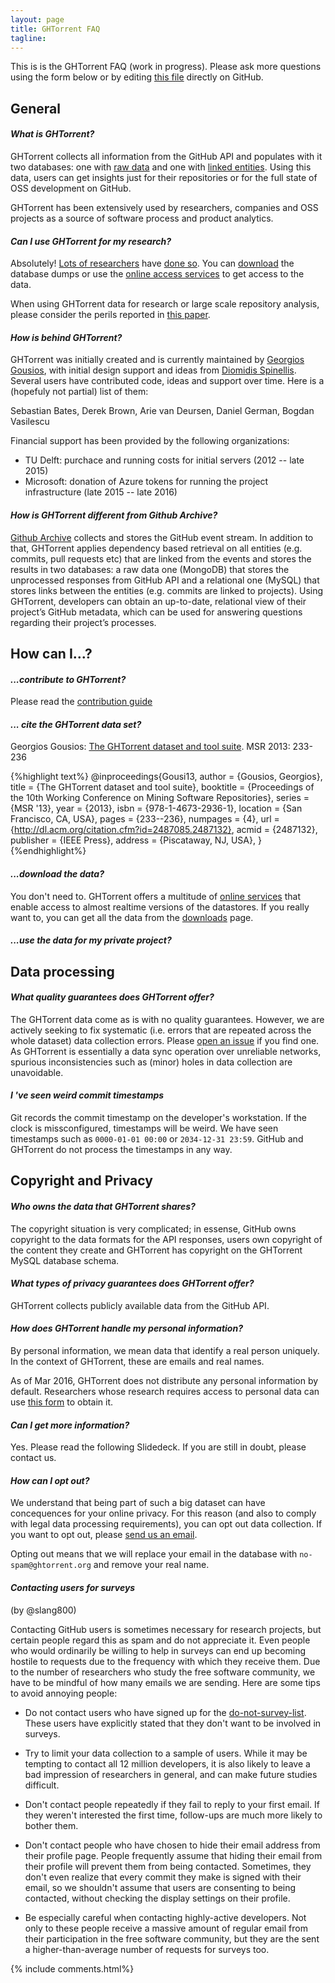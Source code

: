 ```yaml
---
layout: page
title: GHTorrent FAQ
tagline:
---
```


This is is the GHTorrent FAQ (work in progress). Please ask more questions using
the form below or by editing [this
file](https://github.com/ghtorrent/ghtorrent.org/blob/master/faq.md) directly on
GitHub.

## General

#### _What is GHTorrent?_

GHTorrent collects all information from the GitHub API and populates with it two
databases: one with [raw data](mongo.html) and one with [linked
entities](relational.html). Using this data, users can get insights just for
their repositories or for the full state of OSS development on GitHub.

GHTorrent has been extensively used by researchers, companies and OSS projects
as a source of software process and product analytics.

#### _Can I use GHTorrent for my research?_

Absolutely! [Lots of
researchers](https://scholar.google.gr/scholar?cites=11132126230347149781) have
[done so](halloffame.html). You can [download](download.html) the database dumps
or use the [online access services](services.html) to get access to the data.

When using GHTorrent data for research or large scale repository analysis,
please consider the perils reported in [this paper](http://gousios.gr/bibliography/KGBSGD15.html).

#### _How is behind GHTorrent?_

GHTorrent was initially created and is currently maintained by [Georgios
Gousios](http://gousios.gr), with initial design support and ideas from
[Diomidis Spinellis](http://spinellis.gr). Several users have contributed code,
ideas and support over time. Here is a (hopefuly not partial) list of them:

Sebastian Bates, Derek Brown, Arie van Deursen, Daniel German, Bogdan Vasilescu

Financial support has been provided by the following organizations:

* TU Delft: purchace and running costs for initial servers (2012 -- late 2015)
* Microsoft: donation of Azure tokens for running the project infrastructure
  (late 2015 -- late 2016)

#### _How is GHTorrent different from Github Archive?_

[Github Archive](http://githubarchive.org) collects and stores the GitHub event stream. In addition to that, GHTorrent applies dependency based retrieval on all entities (e.g. commits, pull requests etc) that are linked from the events and stores the results in two databases: a raw data one (MongoDB) that stores the unprocessed responses from GitHub API and a relational one (MySQL) that stores links between the entities (e.g. commits are linked to projects). Using GHTorrent, developers can obtain an up-to-date, relational view of their project’s GitHub metadata, which can be used for answering questions regarding their project’s processes.

## How can I...?

#### _...contribute to GHTorrent?_

Please read the [contribution guide](contrib.html)

#### _... cite the GHTorrent data set?_

Georgios Gousios: [The GHTorrent dataset and tool
suite](http://www.gousios.gr/bibliography/G13.html). MSR 2013: 233-236

{%highlight text%}
@inproceedings{Gousi13,
  author = {Gousios, Georgios},
  title = {The GHTorrent dataset and tool suite},
  booktitle = {Proceedings of the 10th Working Conference on Mining Software
    Repositories},
  series = {MSR '13},
  year = {2013},
  isbn = {978-1-4673-2936-1},
  location = {San Francisco, CA, USA},
  pages = {233--236},
  numpages = {4},
  url = {http://dl.acm.org/citation.cfm?id=2487085.2487132},
  acmid = {2487132},
  publisher = {IEEE Press},
  address = {Piscataway, NJ, USA},
}
{%endhighlight%}

#### _...download the data?_

You don't need to. GHTorrent offers a multitude of [online
services](services.html) that enable access to almost realtime versions
of the datastores. If you really want to, you can get all the data from
the [downloads](downloads.html) page.

#### _...use the data for my private project?_

## Data processing

#### _What quality guarantees does GHTorrent offer?_

The GHTorrent data come as is with no quality guarantees. However, we are
actively seeking to fix systematic (i.e. errors that are repeated across the
whole dataset) data collection errors. Please [open an
issue](https://github.com/gousiosg/github-mirror/issues) if you find one. As
GHTorrent is essentially a data sync operation over unreliable networks,
spurious inconsistencies such as (minor) holes in data collection are
unavoidable.

#### _I 've seen weird commit timestamps_

Git records the commit timestamp on the developer's workstation. If the clock
is missconfigured, timestamps will be weird. We have seen timestamps such
as `0000-01-01 00:00` or `2034-12-31 23:59`. GitHub and GHTorrent do not
process the timestamps in any way.

## Copyright and Privacy

#### _Who owns the data that GHTorrent shares?_

The copyright situation is very complicated; in essense, GitHub owns
copyright to the data formats for the API responses, users own
copyright of the content they create and GHTorrent has copyright on
the GHTorrent MySQL database schema.

#### _What types of privacy guarantees does GHTorrent offer?_

GHTorrent collects publicly available data from the GitHub API. 

#### _How does GHTorrent handle my personal information?_

By personal information, we mean data that identify a real person uniquely. In
the context of GHTorrent, these are emails and real names.

As of Mar 2016, GHTorrent does not distribute any personal information by
default. Researchers whose research requires access to personal data
can use [this form](pers-data.html) to obtain it.

#### _Can I get more information?_

Yes. Please read the following Slidedeck. If you are still in doubt,
please contact us.
<div style="width: 50%;margin-left:auto;margin-right:auto;">
<script async class="speakerdeck-embed" data-id="1c64fd1e7dfe4032aff246b2dd1195bf" data-ratio="1.33333" src="//speakerdeck.com/assets/embed.js"></script>
</div>

#### _How can I opt out?_

We understand that being part of such a big dataset can have concequences for
your online privacy. For this reason (and also to comply with legal data
processing requirements), you can opt out data collection. If you want to
opt out, please [send us an email](gousiosg@gmail.com).

Opting out means that we will replace your email in the database with
`no-spam@ghtorrent.org` and remove your real name.

#### _Contacting users for surveys_

(by @slang800)

Contacting GitHub users is sometimes necessary for research projects, but
certain people regard this as spam and do not appreciate it. Even people who
would ordinarily be willing to help in surveys can end up becoming hostile to
requests due to the frequency with which they receive them. Due to the number of
researchers who study the free software community, we have to be mindful of how
many emails we are sending. Here are some tips to avoid annoying people:

- Do not contact users who have signed up for the
  [do-not-survey-list](https://github.com/slang800/do-not-survey-list). These
  users have explicitly stated that they don't want to be involved in surveys.

- Try to limit your data collection to a sample of users. While it may be
  tempting to contact all 12 million developers, it is also likely to leave a
  bad impression of researchers in general, and can make future studies
  difficult.

- Don't contact people repeatedly if they fail to reply to your first email. If
  they weren't interested the first time, follow-ups are much more likely to
  bother them.

- Don't contact people who have chosen to hide their email address from their
  profile page. People frequently assume that hiding their email from their
  profile will prevent them from being contacted. Sometimes, they don't even
  realize that every commit they make is signed with their email, so we
  shouldn't assume that users are consenting to being contacted, without
  checking the display settings on their profile.

- Be especially careful when contacting highly-active developers. Not only to
  these people receive a massive amount of regular email from their
  participation in the free software community, but they are the sent a
  higher-than-average number of requests for surveys too.

{% include comments.html%}
